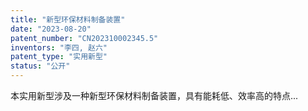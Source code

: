 ```yaml
---
title: "新型环保材料制备装置"
date: "2023-08-20"
patent_number: "CN202310002345.5"
inventors: "李四, 赵六"
patent_type: "实用新型"
status: "公开"
---
```


本实用新型涉及一种新型环保材料制备装置，具有能耗低、效率高的特点... 